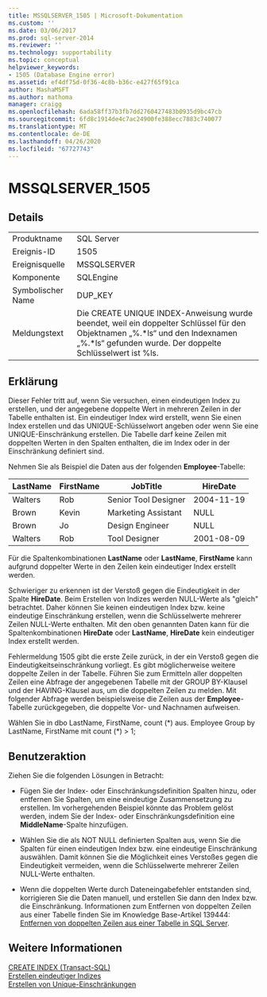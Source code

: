 ```yaml
---
title: MSSQLSERVER_1505 | Microsoft-Dokumentation
ms.custom: ''
ms.date: 03/06/2017
ms.prod: sql-server-2014
ms.reviewer: ''
ms.technology: supportability
ms.topic: conceptual
helpviewer_keywords:
- 1505 (Database Engine error)
ms.assetid: ef4df75d-0f36-4c8b-b36c-e427f65f91ca
author: MashaMSFT
ms.author: mathoma
manager: craigg
ms.openlocfilehash: 6ada58ff37b3fb7dd2760427483b0935d9bc47cb
ms.sourcegitcommit: 6fd8c1914de4c7ac24900fe388ecc7883c740077
ms.translationtype: MT
ms.contentlocale: de-DE
ms.lasthandoff: 04/26/2020
ms.locfileid: "67727743"
---
```

# <a name="mssqlserver_1505"></a>MSSQLSERVER_1505
    
## <a name="details"></a>Details  
  
|||  
|-|-|  
|Produktname|SQL Server|  
|Ereignis-ID|1505|  
|Ereignisquelle|MSSQLSERVER|  
|Komponente|SQLEngine|  
|Symbolischer Name|DUP_KEY|  
|Meldungstext|Die CREATE UNIQUE INDEX-Anweisung wurde beendet, weil ein doppelter Schlüssel für den Objektnamen „%.\*ls“ und den Indexnamen „%.\*ls“ gefunden wurde.  Der doppelte Schlüsselwert ist %ls.|  
  
## <a name="explanation"></a>Erklärung  
 Dieser Fehler tritt auf, wenn Sie versuchen, einen eindeutigen Index zu erstellen, und der angegebene doppelte Wert in mehreren Zeilen in der Tabelle enthalten ist. Ein eindeutiger Index wird erstellt, wenn Sie einen Index erstellen und das UNIQUE-Schlüsselwort angeben oder wenn Sie eine UNIQUE-Einschränkung erstellen. Die Tabelle darf keine Zeilen mit doppelten Werten in den Spalten enthalten, die im Index oder in der Einschränkung definiert sind.  
  
 Nehmen Sie als Beispiel die Daten aus der folgenden **Employee**-Tabelle:  
  
|LastName|FirstName|JobTitle|HireDate|  
|--------------|---------------|--------------|--------------|  
|Walters|Rob|Senior Tool Designer|2004-11-19|  
|Brown|Kevin|Marketing Assistant|NULL|  
|Brown|Jo|Design Engineer|NULL|  
|Walters|Rob|Tool Designer|2001-08-09|  
  
 Für die Spaltenkombinationen **LastName** oder **LastName**, **FirstName** kann aufgrund doppelter Werte in den Zeilen kein eindeutiger Index erstellt werden.  
  
 Schwieriger zu erkennen ist der Verstoß gegen die Eindeutigkeit in der Spalte **HireDate**. Beim Erstellen von Indizes werden NULL-Werte als "gleich" betrachtet. Daher können Sie keinen eindeutigen Index bzw. keine eindeutige Einschränkung erstellen, wenn die Schlüsselwerte mehrerer Zeilen NULL-Werte enthalten. Mit den oben genannten Daten kann für die Spaltenkombinationen **HireDate** oder **LastName**, **HireDate** kein eindeutiger Index erstellt werden.  
  
 Fehlermeldung 1505 gibt die erste Zeile zurück, in der ein Verstoß gegen die Eindeutigkeitseinschränkung vorliegt. Es gibt möglicherweise weitere doppelte Zeilen in der Tabelle. Führen Sie zum Ermitteln aller doppelten Zeilen eine Abfrage der angegebenen Tabelle mit der GROUP BY-Klausel und der HAVING-Klausel aus, um die doppelten Zeilen zu melden. Mit folgender Abfrage werden beispielsweise die Zeilen aus der **Employee**-Tabelle zurückgegeben, die doppelte Vor- und Nachnamen aufweisen.  
  
 Wählen Sie in dbo LastName, FirstName, count (\*) aus. Employee Group by LastName, FirstName mit count (\*) > 1;  
  
## <a name="user-action"></a>Benutzeraktion  
 Ziehen Sie die folgenden Lösungen in Betracht:  
  
-   Fügen Sie der Index- oder Einschränkungsdefinition Spalten hinzu, oder entfernen Sie Spalten, um eine eindeutige Zusammensetzung zu erstellen. Im vorhergehenden Beispiel könnte das Problem gelöst werden, indem Sie der Index- oder Einschränkungsdefinition eine **MiddleName**-Spalte hinzufügen.  
  
-   Wählen Sie die als NOT NULL definierten Spalten aus, wenn Sie die Spalten für einen eindeutigen Index bzw. eine eindeutige Einschränkung auswählen. Damit können Sie die Möglichkeit eines Verstoßes gegen die Eindeutigkeit vermeiden, wenn die Schlüsselwerte mehrerer Zeilen NULL-Werte enthalten.  
  
-   Wenn die doppelten Werte durch Dateneingabefehler entstanden sind, korrigieren Sie die Daten manuell, und erstellen Sie dann den Index bzw. die Einschränkung. Informationen zum Entfernen von doppelten Zeilen aus einer Tabelle finden Sie im Knowledge Base-Artikel 139444: [Entfernen von doppelten Zeilen aus einer Tabelle in SQL Server](https://support.microsoft.com/kb/139444).  
  
## <a name="see-also"></a>Weitere Informationen  
 [CREATE INDEX &#40;Transact-SQL&#41;](/sql/t-sql/statements/create-index-transact-sql)   
 [Erstellen eindeutiger Indizes](../indexes/indexes.md)   
 [Erstellen von Unique-Einschränkungen](../tables/create-unique-constraints.md)  
  
  
